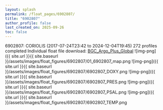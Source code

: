 ```yaml
---
layout: splash
permalink: /float_pages/6902807/
title: "6902807"
author_profile: false
last_created_on: 2025-09-26
toc: false
---
```

 
6902807: CORIOLIS (2017-07-24T23:42 to 2024-12-04T19:45)
272 profiles completed
Individual float file download: [BGC_Argo_Plus_Global](https://ftp.soest.hawaii.edu/bgc_argo_plus/Individual_Floats/outliers_removed/6902807_Sprof_processed.nc)
![img-png]({{ site.url }}{{ site.baseurl }}/assets/images/float_figures/6902807/01_6902807_map.png
![img-png]({{ site.url }}{{ site.baseurl }}/assets/images/float_figures/6902807/6902807_DOXY.png
![img-png]({{ site.url }}{{ site.baseurl }}/assets/images/float_figures/6902807/6902807_PRES.png
![img-png]({{ site.url }}{{ site.baseurl }}/assets/images/float_figures/6902807/6902807_PSAL.png
![img-png]({{ site.url }}{{ site.baseurl }}/assets/images/float_figures/6902807/6902807_TEMP.png
